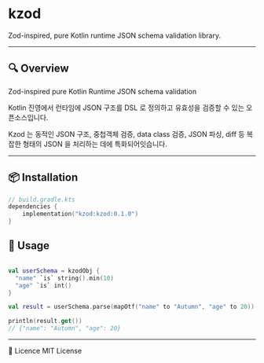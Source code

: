 # kzod

Zod-inspired, pure Kotlin runtime JSON schema validation library.

---

## 🔍 Overview

Zod-inspired pure Kotlin Runtime JSON schema validation

Kotlin 진영에서 런타임에 JSON 구조를 DSL 로 정의하고 유효성을 검증할 수 있는 오픈소스입니다.

Kzod 는 동적인 JSON 구조, 중첩객체 검증, data class 검증, JSON 파싱, diff 등 복잡한 형태의 JSON 을 처리하는 데에 특화되어잇습니다.

---

## 📦 Installation

```kotlin
// build.gradle.kts
dependencies {
    implementation("kzod:kzod:0.1.0")
}
```

## 🚀 Usage

```kotlin

val userSchema = kzodObj {
  "name" `is` string().min(10)
  "age" `is` int()
}

val result = userSchema.parse(mapOtf("name" to "Autumn", "age" to 20))

println(result.get())
// {"name": "Autumn", "age": 20}

```

---

📜 Licence
MIT License
